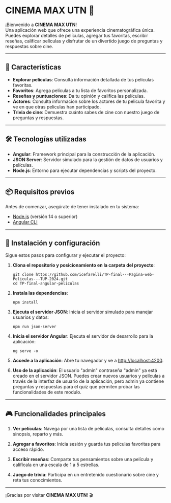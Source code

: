 
# CINEMA MAX UTN 🎥

¡Bienvenido a **CINEMA MAX UTN**!  
Una aplicación web que ofrece una experiencia cinematográfica única. Puedes explorar detalles de películas, agregar tus favoritas, escribir reseñas, calificar películas y disfrutar de un divertido juego de preguntas y respuestas sobre cine.

---

## 🚀 Características

- **Explorar películas**: Consulta información detallada de tus películas favoritas.
- **Favoritos**: Agrega películas a tu lista de favoritos personalizada.
- **Reseñas y puntuaciones**: Da tu opinión y califica las películas.
- **Actores**: Consulta informacion sobre los actores de tu pelicula favorita y ve en que otras peliculas han participado.
- **Trivia de cine**: Demuestra cuánto sabes de cine con nuestro juego de preguntas y respuestas.

---

## 🛠️ Tecnologías utilizadas

- **Angular**: Framework principal para la construcción de la aplicación.
- **JSON Server**: Servidor simulado para la gestión de datos de usuarios y películas.
- **Node.js**: Entorno para ejecutar dependencias y scripts del proyecto.

---

## 📦 Requisitos previos

Antes de comenzar, asegúrate de tener instalado en tu sistema:

- [Node.js](https://nodejs.org/) (versión 14 o superior)
- [Angular CLI](https://angular.io/cli)

---

## 📖 Instalación y configuración

Sigue estos pasos para configurar y ejecutar el proyecto:

1. **Clona el repositorio y posicionamiento en la carpeta del proyecto**:
   ```
   git clone https://github.com/icefarelli/TP-final---Pagina-web-Peliculas---TUP-2024.git
   cd TP-final-angular-peliculas
   ```

2. **Instala las dependencias**:
   ```
   npm install
   ```

3. **Ejecuta el servidor JSON**:
   Inicia el servidor simulado para manejar usuarios y datos:
   ```
   npm run json-server
   ```

4. **Inicia el servidor Angular**:
   Ejecuta el servidor de desarrollo para la aplicación:
   ```
   ng serve -o
   ```

5. **Accede a la aplicación**:
   Abre tu navegador y ve a [http://localhost:4200](http://localhost:4200).

6. **Uso de la aplicación**:
   El usuario "admin" contraseña "admin" ya está creado en el servidor JSON. Puedes crear nuevos usuarios y películas a través de
   la interfaz de usuario de la aplicación, pero admin ya contiene preguntas y respuestas para el quiz que permiten probar las funcionalidades de este modulo. 

---

## 🎮 Funcionalidades principales

1. **Ver películas**:
   Navega por una lista de películas, consulta detalles como sinopsis, reparto y más.

2. **Agregar a favoritos**:
   Inicia sesión y guarda tus películas favoritas para acceso rápido.

3. **Escribir reseñas**:
   Comparte tus pensamientos sobre una película y califícala en una escala de 1 a 5 estrellas.

4. **Juego de trivia**:
   Participa en un entretenido cuestionario sobre cine y reta tus conocimientos.

---

¡Gracias por visitar **CINEMA MAX UTN**! 🎬
